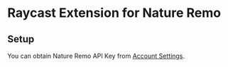 # Raycast Extension for Nature Remo

## Setup

You can obtain Nature Remo API Key from [Account Settings](https://home.nature.global).
